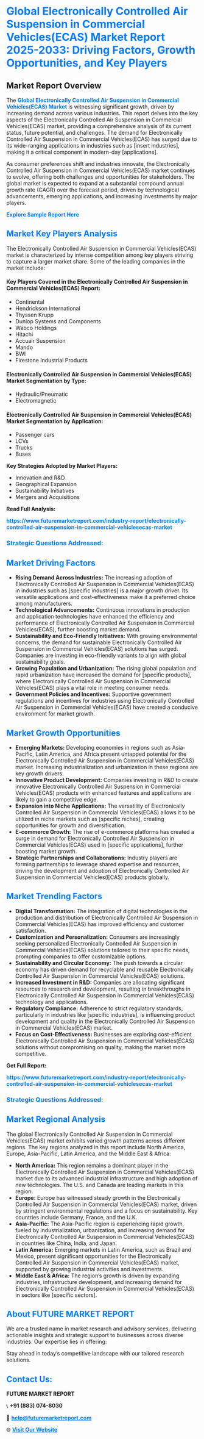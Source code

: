 <h1 style="color: #007BFF;">Global Electronically Controlled Air Suspension in Commercial Vehicles(ECAS) Market Report 2025-2033: Driving Factors, Growth Opportunities, and Key Players</h1>

<section id="overview">
<h2>Market Report Overview</h2>
<p>The <a href="https://www.futuremarketreport.com/industry-report/electronically-controlled-air-suspension-in-commercial-vehiclesecas-market" style="color: #007BFF; text-decoration: none;"><strong>Global Electronically Controlled Air Suspension in Commercial Vehicles(ECAS) Market</strong></a> is witnessing significant growth, driven by increasing demand across various industries. This report delves into the key aspects of the Electronically Controlled Air Suspension in Commercial Vehicles(ECAS) market, providing a comprehensive analysis of its current status, future potential, and challenges. The demand for Electronically Controlled Air Suspension in Commercial Vehicles(ECAS) has surged due to its wide-ranging applications in industries such as [insert industries], making it a critical component in modern-day [applications].</p>
<p>As consumer preferences shift and industries innovate, the Electronically Controlled Air Suspension in Commercial Vehicles(ECAS) market continues to evolve, offering both challenges and opportunities for stakeholders. The global market is expected to expand at a substantial compound annual growth rate (CAGR) over the forecast period, driven by technological advancements, emerging applications, and increasing investments by major players.</p>
</section>

<section id="overview">
<p><a href="https://www.futuremarketreport.com/request-sample/reportId=34712" style="color: #007BFF; text-decoration: none;"><strong>Explore Sample Report Here</strong></a></p>
</section>

<section id="key-players">
<h2 style="color: #007BFF;">Market Key Players Analysis</h2>
<p>The Electronically Controlled Air Suspension in Commercial Vehicles(ECAS) market is characterized by intense competition among key players striving to capture a larger market share. Some of the leading companies in the market include:</p>
<h4>Key Players Covered in the Electronically Controlled Air Suspension in Commercial Vehicles(ECAS) Report:</h4>
<ul><li>Continental</li><li>Hendrickson International</li><li>Thyssen Krupp</li><li>Dunlop Systems and Components</li><li>Wabco Holdings</li><li>Hitachi</li><li>Accuair Suspension</li><li>Mando</li><li>BWI</li><li>Firestone Industrial Products</li></ul>
<h4>Electronically Controlled Air Suspension in Commercial Vehicles(ECAS) Market Segmentation by Type:</h4>
<ul><li>Hydraulic/Pneumatic</li><li>Electromagnetic</li></ul>

<h4>Electronically Controlled Air Suspension in Commercial Vehicles(ECAS) Market Segmentation by Application:</h4>
<ul><li>Passenger cars</li><li>LCVs</li><li>Trucks</li><li>Buses</li></ul>
<p><strong>Key Strategies Adopted by Market Players:</strong></p>
<ul>
<li>Innovation and R&D</li>
<li>Geographical Expansion</li>
<li>Sustainability Initiatives</li>
<li>Mergers and Acquisitions</li>
</ul>
</section>

<section>
<p><strong>Read Full Analysis: </strong></p><a href="https://www.futuremarketreport.com/industry-report/electronically-controlled-air-suspension-in-commercial-vehiclesecas-market" style="color: #007BFF; text-decoration: none;"><strong>https://www.futuremarketreport.com/industry-report/electronically-controlled-air-suspension-in-commercial-vehiclesecas-market</strong></a>
<h3 style="color: #007BFF;">Strategic Questions Addressed:</h3>
</section>

<section id="driving-factors">
<h2 style="color: #007BFF;">Market Driving Factors</h2>
<ul>
<li><strong>Rising Demand Across Industries:</strong> The increasing adoption of Electronically Controlled Air Suspension in Commercial Vehicles(ECAS) in industries such as [specific industries] is a major growth driver. Its versatile applications and cost-effectiveness make it a preferred choice among manufacturers.</li>
<li><strong>Technological Advancements:</strong> Continuous innovations in production and application technologies have enhanced the efficiency and performance of Electronically Controlled Air Suspension in Commercial Vehicles(ECAS), further boosting market demand.</li>
<li><strong>Sustainability and Eco-Friendly Initiatives:</strong> With growing environmental concerns, the demand for sustainable Electronically Controlled Air Suspension in Commercial Vehicles(ECAS) solutions has surged. Companies are investing in eco-friendly variants to align with global sustainability goals.</li>
<li><strong>Growing Population and Urbanization:</strong> The rising global population and rapid urbanization have increased the demand for [specific products], where Electronically Controlled Air Suspension in Commercial Vehicles(ECAS) plays a vital role in meeting consumer needs.</li>
<li><strong>Government Policies and Incentives:</strong> Supportive government regulations and incentives for industries using Electronically Controlled Air Suspension in Commercial Vehicles(ECAS) have created a conducive environment for market growth.</li>
</ul>
</section>

<section id="growth-opportunities">
<h2 style="color: #007BFF;">Market Growth Opportunities</h2>
<ul>
<li><strong>Emerging Markets:</strong> Developing economies in regions such as Asia-Pacific, Latin America, and Africa present untapped potential for the Electronically Controlled Air Suspension in Commercial Vehicles(ECAS) market. Increasing industrialization and urbanization in these regions are key growth drivers.</li>
<li><strong>Innovative Product Development:</strong> Companies investing in R&D to create innovative Electronically Controlled Air Suspension in Commercial Vehicles(ECAS) products with enhanced features and applications are likely to gain a competitive edge.</li>
<li><strong>Expansion into Niche Applications:</strong> The versatility of Electronically Controlled Air Suspension in Commercial Vehicles(ECAS) allows it to be utilized in niche markets such as [specific niches], creating opportunities for growth and diversification.</li>
<li><strong>E-commerce Growth:</strong> The rise of e-commerce platforms has created a surge in demand for Electronically Controlled Air Suspension in Commercial Vehicles(ECAS) used in [specific applications], further boosting market growth.</li>
<li><strong>Strategic Partnerships and Collaborations:</strong> Industry players are forming partnerships to leverage shared expertise and resources, driving the development and adoption of Electronically Controlled Air Suspension in Commercial Vehicles(ECAS) products globally.</li>
</ul>
</section>

<section id="trending-factors">
<h2 style="color: #007BFF;">Market Trending Factors</h2>
<ul>
<li><strong>Digital Transformation:</strong> The integration of digital technologies in the production and distribution of Electronically Controlled Air Suspension in Commercial Vehicles(ECAS) has improved efficiency and customer satisfaction.</li>
<li><strong>Customization and Personalization:</strong> Consumers are increasingly seeking personalized Electronically Controlled Air Suspension in Commercial Vehicles(ECAS) solutions tailored to their specific needs, prompting companies to offer customizable options.</li>
<li><strong>Sustainability and Circular Economy:</strong> The push towards a circular economy has driven demand for recyclable and reusable Electronically Controlled Air Suspension in Commercial Vehicles(ECAS) solutions.</li>
<li><strong>Increased Investment in R&D:</strong> Companies are allocating significant resources to research and development, resulting in breakthroughs in Electronically Controlled Air Suspension in Commercial Vehicles(ECAS) technology and applications.</li>
<li><strong>Regulatory Compliance:</strong> Adherence to strict regulatory standards, particularly in industries like [specific industries], is influencing product development and quality in the Electronically Controlled Air Suspension in Commercial Vehicles(ECAS) market.</li>
<li><strong>Focus on Cost-Effectiveness:</strong> Businesses are exploring cost-efficient Electronically Controlled Air Suspension in Commercial Vehicles(ECAS) solutions without compromising on quality, making the market more competitive.</li>
</ul>
</section>

<section>
<p><strong>Get Full Report: </strong></p><a href="https://www.futuremarketreport.com/industry-report/electronically-controlled-air-suspension-in-commercial-vehiclesecas-market" style="color: #007BFF; text-decoration: none;"><strong>https://www.futuremarketreport.com/industry-report/electronically-controlled-air-suspension-in-commercial-vehiclesecas-market</strong></a>
<h3 style="color: #007BFF;">Strategic Questions Addressed:</h3>
</section>


<section id="regional-analysis">
<h2 style="color: #007BFF;">Market Regional Analysis</h2>
<p>The global Electronically Controlled Air Suspension in Commercial Vehicles(ECAS) market exhibits varied growth patterns across different regions. The key regions analyzed in this report include North America, Europe, Asia-Pacific, Latin America, and the Middle East & Africa:</p>
<ul>
<li><strong>North America:</strong> This region remains a dominant player in the Electronically Controlled Air Suspension in Commercial Vehicles(ECAS) market due to its advanced industrial infrastructure and high adoption of new technologies. The U.S. and Canada are leading markets in this region.</li>
<li><strong>Europe:</strong> Europe has witnessed steady growth in the Electronically Controlled Air Suspension in Commercial Vehicles(ECAS) market, driven by stringent environmental regulations and a focus on sustainability. Key countries include Germany, France, and the U.K.</li>
<li><strong>Asia-Pacific:</strong> The Asia-Pacific region is experiencing rapid growth, fueled by industrialization, urbanization, and increasing demand for Electronically Controlled Air Suspension in Commercial Vehicles(ECAS) in countries like China, India, and Japan.</li>
<li><strong>Latin America:</strong> Emerging markets in Latin America, such as Brazil and Mexico, present significant opportunities for the Electronically Controlled Air Suspension in Commercial Vehicles(ECAS) market, supported by growing industrial activities and investments.</li>
<li><strong>Middle East & Africa:</strong> The region’s growth is driven by expanding industries, infrastructure development, and increasing demand for Electronically Controlled Air Suspension in Commercial Vehicles(ECAS) in sectors like [specific sectors].</li>
</ul>
</section>

<footer>
<h2 style="color: #007BFF;">About FUTURE MARKET REPORT</h2>
<p>We are a trusted name in market research and advisory services, delivering actionable insights and strategic support to businesses across diverse industries. Our expertise lies in offering:</p>

<p>Stay ahead in today’s competitive landscape with our tailored research solutions.</p>

<h2 style="color: #007BFF;">Contact Us:</h2>
<p><strong>FUTURE MARKET REPORT</strong></p>
<p>📞 <strong>+91 (883) 074-8030</strong></p>
<p>📧 <strong><a href="mailto:help@futuremarketreport.com" style="color: #007BFF;">help@futuremarketreport.com</a></strong></p>
<p>🌐 <strong><a href="https://www.futuremarketreport.com/" style="color: #007BFF;">Visit Our Website</a></strong></p>
</footer>